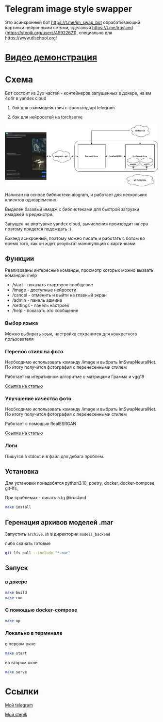 # Telegram image style swapper

Это асинхронный бот https://t.me/im_swap_bot обрабатывающий картинки нейронными сетями, сделаный https://t.me/irusland (https://stepik.org/users/45922671), специально для https://www.dlschool.org!

# [Видео демонстрация](https://youtu.be/IZ93KVPcAVE)

# Схема
Бот состоит из 2ух частей - контейнеров запущенных в докере, на вм 4c4r в yandex cloud

1) бэк для взаимодействия с фронтэнд api telegram

2) бэк для нейросетей на torchserve

![plot](./readme/dls-tg-bog.drawio.png)

Написан на основе библиотеки aiogram, и работает для нескольких клиентов одновременно 

Выделен базовый имадж с библиотеками для быстрой загрузки имаджей в реджистри.

Запущен на виртуалке yandex cloud, вычисления производит на cpu поэтому придется подождать :) 

Бэкэнд аснхронный, поэтому можно писать и работать с ботом во время того, 
как он ждет результат манипуляций с картинками


## Функции
Реализованы интересные команды, просмотр которых можно вызвать командой /help

* /start - показать стартовое сообщение
* /image - доступные нейросети
* /cancel - отменить и выйти на главный экран
* /admin - панель админа
* /settings - панель настроек
* /help - показать это сообщение

### Выбор языка
Можно выбирать язык, настройка сохранится для конкретного пользователя


### Перенос стиля на фото
Необходимо использовать команду /image и выбрать ImSwapNeuralNet. 
По итогу получится фотография с перенесенными стилем

Работает на итеративном алгоритме с матрицами Грамма и vgg19

[Ссылка на статью](https://pytorch.org/tutorials/advanced/neural_style_tutorial.html)

### Улучшение качества фото
Необходимо использовать команду /image и выбрать ImSwapNeuralNet. 
По итогу получится фотография с перенесенными стилем

Работает с помощью RealESRGAN

[Ссылка на статью](https://arxiv.org/abs/2107.10833) 

### Логи
Пишутся в stdout и в файл для дебага проблем.


## Установка
Для установки понадобятся python3.10, poetry, docker, docker-compose, git-lfs, 

При проблемах - писать в tg @irusland

```bash
make install
```

## Геренация архивов моделей .mar
Запустить `archive.sh` в директории `models_backend`

либо скачать готовые
```bash
git lfs pull --include "*.mar"
```

## Запуск
### в докере 
```bash
make build
make run
```
### С помощью docker-compose
```bash
make up
```
### Локально в терминале
в первом окне
```bash
make start
```
во втором окне
```bash
make serve
```

# Ссылки

[Мой telegram](https://t.me/irusland)

[Мой stepik](https://stepik.org/users/45922671)
